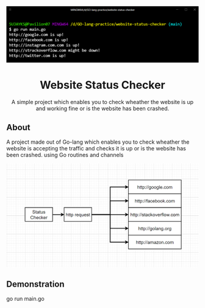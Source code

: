 <div align="center">
<img src="assets/websiteout.png" height="auto" width="700" />
<br />
<h1>Website Status Checker</h1>
<p>
A simple project which enables you to check wheather the website is up and working fine or is the website has been crashed.
</p>

</div>

## About

A project made out of Go-lang which enables you to check wheather the website is accepting the traffic and checks it is up or is the website has been crashed. using Go routines and channels


<img src="assets/flowchart.png" height="auto" width="600" />



## Demonstration

<a>go run main.go</a>




